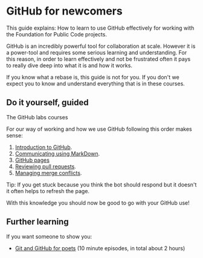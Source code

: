 # GitHub for newcomers

This guide explains: How to learn to use GitHub effectively for working with the Foundation for Public Code projects.

GitHub is an incredibly powerful tool for collaboration at scale. However it is a power-tool and requires some serious learning and understanding. For this reason, in order to learn effectively and not be frustrated often it pays to really dive deep into what it is and how it works.

If you know what a rebase is, this guide is not for you. If you don't we expect you to know and understand everything that is in these courses.

## Do it yourself, guided

The GitHub labs courses

For our way of working and how we use GitHub following this order makes sense:

1. [Introduction to GitHub](https://lab.github.com/githubtraining/introduction-to-github).
2. [Communicating using MarkDown](https://lab.github.com/githubtraining/communicating-using-markdown).
3. [GitHub pages](https://lab.github.com/githubtraining/github-pages)
4. [Reviewing pull requests](https://lab.github.com/githubtraining/reviewing-pull-requests).
5. [Managing merge conflicts](https://lab.github.com/githubtraining/managing-merge-conflicts).

Tip: If you get stuck because you think the bot should respond but it doesn't it often helps to refresh the page.

With this knowledge you should now be good to go with your GitHub use!

## Further learning

If you want someone to show you:

* [Git and GitHub for poets](https://www.youtube.com/playlist?list=PLRqwX-V7Uu6ZF9C0YMKuns9sLDzK6zoiV) (10 minute episodes, in total about 2 hours)
